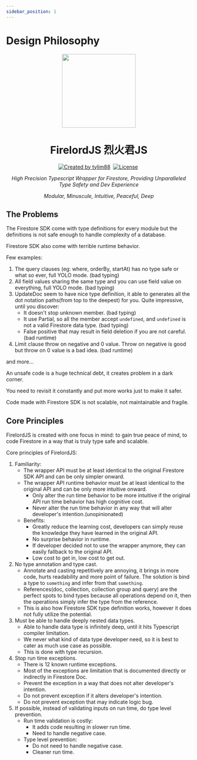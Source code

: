 ```yaml
---
sidebar_position: 1
---
```


# Design Philosophy

<p align="center">
 <a href="https://github.com/tylim88/Firelord/blob/main/img/ozai.png" rel="nofollow"><img src="https://raw.githubusercontent.com/tylim88/Firelord/main/img/ozai.png" width="200px" align="center" /></a>
  <h1 align="center">FirelordJS 烈火君JS</h1>
</p>

<p align="center">
 <a href="https://www.npmjs.com/package/firelordjs" rel="nofollow"><img src="https://img.shields.io/npm/v/firelordjs" alt="Created by tylim88"/></a>&nbsp;
 <a href="https://github.com/tylim88/firelordjs/blob/main/LICENSE" rel="nofollow"><img src="https://img.shields.io/github/license/tylim88/firelordjs" alt="License"/></a>&nbsp;
</p>

<p align="center">
<i>
High Precision Typescript Wrapper for Firestore, Providing Unparalleled Type Safety and Dev Experience
</i></p>

<p align="center">
<i>
Modular, Minuscule, Intuitive, Peaceful, Deep
</i></p>

## The Problems

The Firestore SDK come with type definitions for every module but the definitions is not safe enough to handle complexity of a database.

Firestore SDK also come with terrible runtime behavior.

Few examples:

1. The query clauses (eg: where, orderBy, startAt) has no type safe or what so ever, full YOLO mode. (bad typing)
2. All field values sharing the same type and you can use field value on everything, full YOLO mode. (bad typing)
3. UpdateDoc seem to have nice type definition, it able to generates all the dot notation paths(from top to the deepest) for you. Quite impressive, until you discover:
    - It doesn't stop unknown member. (bad typing)
    - It use Partial, so all the member accept `undefined`, and `undefined` is not a valid Firestore data type. (bad typing)
    - False positive that may result in field deletion if you are not careful. (bad runtime)
4. Limit clause throw on negative and 0 value. Throw on negative is good but throw on 0 value is a bad idea. (bad runtime)

and more...

An unsafe code is a huge technical debt, it creates problem in a dark corner.

You need to revisit it constantly and put more works just to make it safer.

Code made with Firestore SDK is not scalable, not maintainable and fragile.

## Core Principles

FirelordJS is created with one focus in mind: to gain true peace of mind, to code Firestore in a way that is truly type safe and scalable.

Core principles of FirelordJS:

1. Familiarity:
    - The wrapper API must be at least identical to the original Firestore SDK API and can be only simpler onward.
    - The wrapper API runtime behavior must be at least identical to the original API and can be only more intuitive onward.
        - Only alter the run time behavior to be more intuitive if the original API run time behavior has high cognitive cost.
        - Never alter the run time behavior in any way that will alter developer's intention.(unopinionated)
    - Benefits:
        - Greatly reduce the learning cost, developers can simply reuse the knowledge they have learned in the original API.  
        - No surprise behavior in runtime.  
        - If developer decided not to use the wrapper anymore, they can easily fallback to the original API.
        - Low cost to get in, low cost to get out.
2. No type annotation and type cast.
    - Annotate and casting repetitively are annoying, it brings in more code, hurts readability and more point of failure. The solution is bind a type to `something` and infer from that `something`.
    - References(doc, collection, collection group  and query) are the perfect spots to bind types because all operations depend on it, then the operations simply infer the type from the reference.
    - This is also how Firestore SDK type definition works, however it does not fully utilize the potential.
3. Must be able to handle deeply nested data types.
    - Able to handle data type is infinitely deep, until it hits Typescript compiler limitation.
    - We never what kind of data type developer need, so it is best to cater as much use case as possible.
    - This is done with type recursion.
4. Stop run time exceptions.
    - There is 12 known runtime exceptions.
    - Most of the exceptions are limitation that is documented directly or indirectly in Firestore Doc.
    - Prevent the exception in a way that does not alter developer's intention.
    - Do not prevent exception if it alters developer's intention.
    - Do not prevent exception that may indicate logic bug.
5. If possible, instead of validating inputs on run time, do type level prevention.
    - Run time validation is costly:
        - It adds code resulting in slower run time.
        - Need to handle negative case.
    - Type level prevention:
        - Do not need to handle negative case.
        - Cleaner run time.
